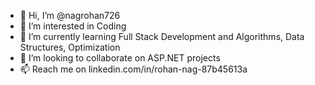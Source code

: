 - 👋 Hi, I’m @nagrohan726
- 👀 I’m interested in Coding
- 🌱 I’m currently learning Full Stack Development and Algorithms, Data Structures, Optimization
- 💞️ I’m looking to collaborate on ASP.NET projects
- 📫 Reach me on linkedin.com/in/rohan-nag-87b45613a

<!---
nagrohan726/nagrohan726 is a ✨ special ✨ repository because its `README.md` (this file) appears on your GitHub profile.
You can click the Preview link to take a look at your changes.
--->
